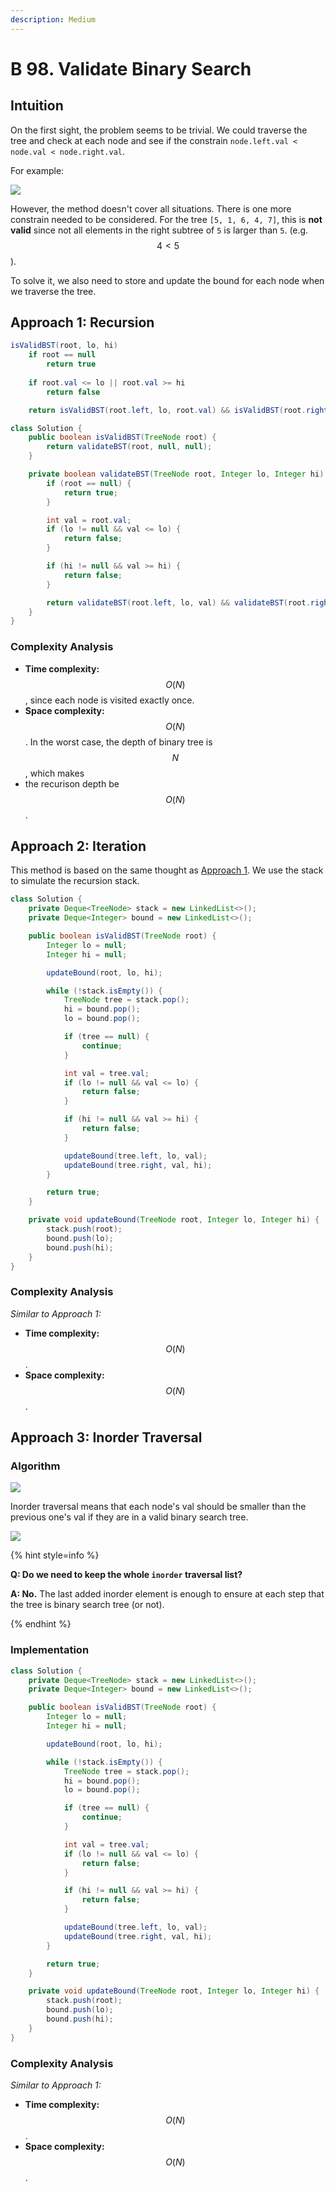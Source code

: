 ```yaml
---
description: Medium
---
```


# B 98. Validate Binary Search

## Intuition

On the first sight, the problem seems to be trivial. We could traverse the tree and check at each
node and see if the constrain `node.left.val < node.val < node.right.val`.

For example:

![](../../../.gitbook/assets/image%20%28138%29.png)

However, the method doesn't cover all situations. There is one more constrain needed to be
considered. For the tree `[5, 1, 6, 4, 7]`, this is **not valid** since not all elements in the
right subtree of `5` is larger than `5`. (e.g. $$4 < 5$$).

To solve it, we also need to store and update the bound for each node when we traverse the tree.

## Approach 1: Recursion

```java
isValidBST(root, lo, hi)
    if root == null
        return true
    
    if root.val <= lo || root.val >= hi
        return false

    return isValidBST(root.left, lo, root.val) && isValidBST(root.right, root.val, hi);
```

```java
class Solution {
    public boolean isValidBST(TreeNode root) {
        return validateBST(root, null, null);
    }

    private boolean validateBST(TreeNode root, Integer lo, Integer hi) {
        if (root == null) {
            return true;
        }

        int val = root.val;
        if (lo != null && val <= lo) {
            return false;
        }

        if (hi != null && val >= hi) {
            return false;
        }

        return validateBST(root.left, lo, val) && validateBST(root.right, val, hi);
    }
}
```

### Complexity Analysis

* **Time complexity:** $$O(N)$$, since each node is visited exactly once.
* **Space complexity:** $$O(N)$$. In the worst case, the depth of binary tree is $$N$$, which makes
* the recurison depth be $$O(N)$$.

## Approach 2: Iteration

This method is based on the same thought as [Approach 1](b-98.-validate-binary-search.md). We use the stack to simulate the recursion stack.

```java
class Solution {
    private Deque<TreeNode> stack = new LinkedList<>();
    private Deque<Integer> bound = new LinkedList<>();

    public boolean isValidBST(TreeNode root) {
        Integer lo = null;
        Integer hi = null;

        updateBound(root, lo, hi);

        while (!stack.isEmpty()) {
            TreeNode tree = stack.pop();
            hi = bound.pop();
            lo = bound.pop();

            if (tree == null) {
                continue;
            }

            int val = tree.val;
            if (lo != null && val <= lo) {
                return false;
            }

            if (hi != null && val >= hi) {
                return false;
            }

            updateBound(tree.left, lo, val);
            updateBound(tree.right, val, hi);
        }

        return true;
    }

    private void updateBound(TreeNode root, Integer lo, Integer hi) {
        stack.push(root);
        bound.push(lo);
        bound.push(hi);
    }
}
```

### Complexity Analysis

_Similar to Approach 1:_

* **Time complexity:** $$O(N)$$.
* **Space complexity:** $$O(N)$$.

## Approach 3: Inorder Traversal

### Algorithm

![](../../../.gitbook/assets/image%20%28135%29.png)

Inorder traversal means that each node's val should be smaller than the previous one's val if
they are in a valid binary search tree.

![](../../../.gitbook/assets/image%20%28137%29.png)

{% hint style=info %}

**Q: Do we need to keep the whole `inorder` traversal list?**

**A: No.** The last added inorder element is enough to ensure at each step that the tree is binary
search tree (or not).

{% endhint %}

### Implementation

```java
class Solution {
    private Deque<TreeNode> stack = new LinkedList<>();
    private Deque<Integer> bound = new LinkedList<>();

    public boolean isValidBST(TreeNode root) {
        Integer lo = null;
        Integer hi = null;

        updateBound(root, lo, hi);

        while (!stack.isEmpty()) {
            TreeNode tree = stack.pop();
            hi = bound.pop();
            lo = bound.pop();

            if (tree == null) {
                continue;
            }

            int val = tree.val;
            if (lo != null && val <= lo) {
                return false;
            }

            if (hi != null && val >= hi) {
                return false;
            }

            updateBound(tree.left, lo, val);
            updateBound(tree.right, val, hi);
        }

        return true;
    }

    private void updateBound(TreeNode root, Integer lo, Integer hi) {
        stack.push(root);
        bound.push(lo);
        bound.push(hi);
    }
}
```

### Complexity Analysis

_Similar to Approach 1:_

* **Time complexity:** $$O(N)$$.
* **Space complexity:** $$O(N)$$.
